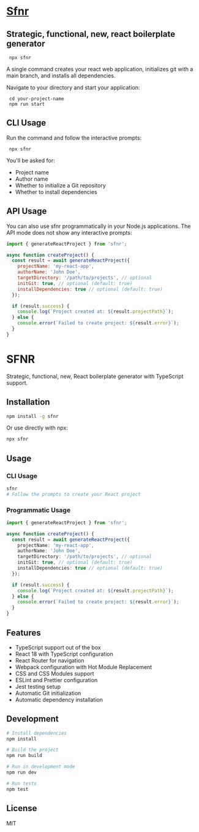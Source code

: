 # [Sfnr](https://srishti.bhuvaneshduvvuri.online)

## Strategic, functional, new, react boilerplate generator

```
 npx sfnr
```

A single command creates your react web application, initializes git with a main branch, and installs all dependencies.

Navigate to your directory and start your application:

```
 cd your-project-name
 npm run start
```

## CLI Usage

Run the command and follow the interactive prompts:
```
 npx sfnr
```

You'll be asked for:
- Project name
- Author name
- Whether to initialize a Git repository
- Whether to install dependencies

## API Usage

You can also use sfnr programmatically in your Node.js applications. The API mode does not show any interactive prompts:

```javascript
import { generateReactProject } from 'sfnr';

async function createProject() {
  const result = await generateReactProject({
    projectName: 'my-react-app',
    authorName: 'John Doe',
    targetDirectory: '/path/to/projects', // optional
    initGit: true, // optional (default: true)
    installDependencies: true // optional (default: true)
  });

  if (result.success) {
    console.log(`Project created at: ${result.projectPath}`);
  } else {
    console.error(`Failed to create project: ${result.error}`);
  }
}
```

# SFNR

Strategic, functional, new, React boilerplate generator with TypeScript support.

## Installation

```bash
npm install -g sfnr
```

Or use directly with npx:

```bash
npx sfnr
```

## Usage

### CLI Usage

```bash
sfnr
# Follow the prompts to create your React project
```

### Programmatic Usage

```typescript
import { generateReactProject } from 'sfnr';

async function createProject() {
  const result = await generateReactProject({
    projectName: 'my-react-app',
    authorName: 'John Doe',
    targetDirectory: '/path/to/projects', // optional
    initGit: true, // optional (default: true)
    installDependencies: true // optional (default: true)
  });

  if (result.success) {
    console.log(`Project created at: ${result.projectPath}`);
  } else {
    console.error(`Failed to create project: ${result.error}`);
  }
}
```

## Features

- TypeScript support out of the box
- React 18 with TypeScript configuration
- React Router for navigation
- Webpack configuration with Hot Module Replacement
- CSS and CSS Modules support
- ESLint and Prettier configuration
- Jest testing setup
- Automatic Git initialization
- Automatic dependency installation

## Development

```bash
# Install dependencies
npm install

# Build the project
npm run build

# Run in development mode
npm run dev

# Run tests
npm test
```

## License

MIT
